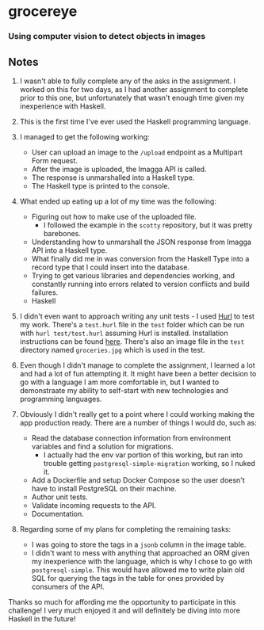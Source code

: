 # grocereye

### Using computer vision to detect objects in images

## Notes

1. I wasn't able to fully complete any of the asks in the assignment. I worked on this for two days, as I had another assignment to complete prior to this one, but unfortunately that wasn't enough time given my inexperience with Haskell.

2. This is the first time I've ever used the Haskell programming language.

3. I managed to get the following working:
    - User can upload an image to the `/upload` endpoint as a Multipart Form request.
    - After the image is uploaded, the Imagga API is called.
    - The response is unmarshalled into a Haskell type.
    - The Haskell type is printed to the console.

4. What ended up eating up a lot of my time was the following:
    - Figuring out how to make use of the uploaded file.
        - I followed the example in the `scotty` repository, but it was pretty barebones.
    - Understanding how to unmarshall the JSON response from Imagga API into a Haskell type.
    - What finally did me in was conversion from the Haskell Type into a record type that I could insert into the database.
    - Trying to get various libraries and dependencies working, and constantly running into errors related to version conflicts and build failures.
    - Haskell

5. I didn't even want to approach writing any unit tests - I used [Hurl](https://hurl.dev/) to test my work. There's a `test.hurl` file in the `test` folder which can be run with `hurl test/test.hurl` assuming Hurl is installed. Installation instructions can be found [here](https://hurl.dev/docs/installation.html). There's also an image file  in the `test` directory named `groceries.jpg` which is used in the test.

6. Even though I didn't manage to complete the assignment, I learned a lot and had a lot of fun attempting it. It might have been a better decision to go with a language I am more comfortable in, but I wanted to demonstraate my ability to self-start with new technologies and programming languages.

6. Obviously I didn't really get to a point where I could working making the app production ready. There are a number of things I would do, such as:
    - Read the database connection information from environment variables and find a solution for migrations.
        - I actually had the env var portion of this working, but ran into trouble getting `postgresql-simple-migration` working, so I nuked it.
    - Add a Dockerfile and setup Docker Compose so the user doesn't have to install PostgreSQL on their machine.
    - Author unit tests.
    - Validate incoming requests to the API.
    - Documentation.

7. Regarding some of my plans for completing the remaining tasks:
    - I was going to store the tags in a `jsonb` column in the image table.
    - I didn't want to mess with anything that approached an ORM given my inexperience with the language, which is why I chose to go with  `postgresql-simple`. This would have allowed me to write plain old SQL for querying the tags in the table for ones provided by consumers of the API.


Thanks so much for affording me the opportunity to participate in this challenge! I very much enjoyed it and will definitely be diving into more Haskell in the future!